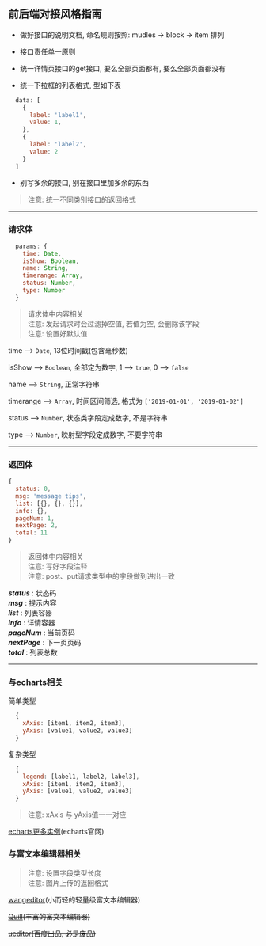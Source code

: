 ## 前后端对接风格指南

+ 做好接口的说明文档, 命名规则按照: mudles -> block -> item 排列

+ 接口责任单一原则

+ 统一详情页接口的get接口, 要么全部页面都有, 要么全部页面都没有

+ 统一下拉框的列表格式, 型如下表
```javascript
  data: [
    {
      label: 'label1',
      value: 1,
    },
    {
      label: 'label2',
      value: 2
    }
  ]
```

+ 别写多余的接口, 别在接口里加多余的东西

> 注意: 统一不同类别接口的返回格式

***

### 请求体
```javascript
  params: {
    time: Date,
    isShow: Boolean,
    name: String,
    timerange: Array,
    status: Number,
    type: Number
  }
```
> 请求体中内容相关    
> 注意: 发起请求时会过滤掉空值, 若值为空, 会删除该字段       
> 注意: 设置好默认值               

time --> `Date`, 13位时间戳(包含毫秒数)

isShow --> `Boolean`, 全部定为数字, 1 --> `true`, 0 --> `false`

name --> `String`, 正常字符串

timerange --> `Array`, 时间区间筛选, 格式为 `['2019-01-01', '2019-01-02']`

status --> `Number`, 状态类字段定成数字, 不是字符串

type --> `Number`, 映射型字段定成数字, 不要字符串

***

### 返回体
```javascript
{
  status: 0,
  msg: 'message tips',
  list: [{}, {}, {}],
  info: {},
  pageNum: 1,
  nextPage: 2,
  total: 11
}
```
> 返回体中内容相关  
> 注意: 写好字段注释    
> 注意: post、put请求类型中的字段做到进出一致  

***status*** : 状态码        
***msg*** : 提示内容        
***list*** : 列表容器       
***info*** : 详情容器       
***pageNum*** : 当前页码        
***nextPage*** : 下一页页码        
***total*** : 列表总数

***

### 与echarts相关
简单类型
```javascript
  {
    xAxis: [item1, item2, item3],
    yAxis: [value1, value2, value3]
  }
```

复杂类型
```javascript
  {
    legend: [label1, label2, label3],
    xAxis: [item1, item2, item3],
    yAxis: [value1, value2, value3]
  }
```
> 注意:  xAxis 与 yAxis值一一对应

[echarts更多实例](https://echarts.baidu.com/examples/)(echarts官网)

### 与富文本编辑器相关
> 注意: 设置字段类型长度       
> 注意: 图片上传的返回格式

[wangeditor](http://www.wangeditor.com/)(小而轻的轻量级富文本编辑器)

~~[Quill](https://quilljs.com/)(丰富的富文本编辑器)~~

~~[ueditor](https://ueditor.baidu.com/website/onlinedemo.html)(百度出品, 必是废品)~~
